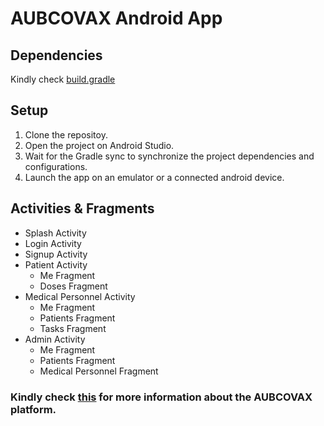 # AUBCOVAX Android App

## Dependencies
Kindly check [build.gradle](app/build.gradle)

## Setup

1. Clone the repositoy.
2. Open the project on Android Studio.
3. Wait for the Gradle sync to synchronize the project dependencies and configurations.
4. Launch the app on an emulator or a connected android device.

## Activities & Fragments
- Splash Activity
- Login Activity
- Signup Activity
- Patient Activity
    - Me Fragment
    - Doses Fragment
- Medical Personnel Activity
    - Me Fragment
    - Patients Fragment
    - Tasks Fragment
- Admin Activity
    - Me Fragment
    - Patients Fragment
    - Medical Personnel Fragment  

### Kindly check [this](https://github.com/EECE451-AUBCOVAX) for more information about the AUBCOVAX platform.
